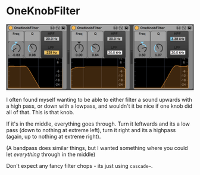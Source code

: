 # OneKnobFilter

![](OneKnobFilter.png)

I often found myself wanting to be able to either filter a sound upwards with a high pass, or down with a lowpass, and wouldn't it be nice if one knob did all of that. This is that knob.

If it's in the middle, everything goes through. Turn it leftwards and its a low pass (down to nothing at extreme left), turn it right and its a highpass (again, up to nothing at extreme right).

(A bandpass does similar things, but I wanted something where you could let *everything* through in the middle)

Don't expect any fancy filter chops - its just using `cascade~`.

